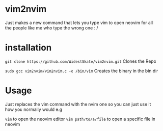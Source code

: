 # vim2nvim
Just makes a new command that lets you type vim to open neovim for all the people like me who type the wrong one : /
# installation

`git clone https://github.com/WidestSkate/vim2nvim.git` Clones the Repo

`sudo gcc vim2nvim/vim2nvim.c -o /bin/vim` Creates the binary in the bin dir 

# Usage 

Just replaces the vim command with the nvim one so you can just use it how you normally would e.g

`vim` to open the neovim editor
`vim path/to/a/file` to open a specific file in neovim
